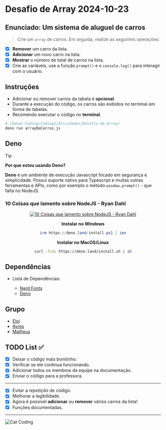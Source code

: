 <!-- markdownlint-disable MD033 -->
<!-- markdownlint-disable MD036 -->

# Desafio de Array 2024-10-23

## Enunciado: Um sistema de aluguel de carros

> Crie um `array` de carros. Em seguida, realize as seguintes operações:

- [x] **Remover** um carro da lista.
- [x] **Adicionar** um novo carro na lista.
- [x] **Mostrar** o número de total de carros na lista.
- [x] Crie as variáveis, use a função `prompt()` e o `console.log()`
      para interagir com o usuário.

## Instruções

- Adicionar ou remover carros da tabela é **opcional**.
- Durante a execução do código, os carros são exibidos no terminal em forma de tabelas.
- Recomendo executar o código no **terminal**.

```bash
# /Senac-Coding/Coding1/Atividades/Desafio de Array/
deno run arrayDeCarros.js
```

## Deno

<!-- prettier-ignore -->
> [!TIP]
> **Por que estou usando Deno?**
>
> **Deno** é um ambiente de execução Javascript focado em segurança e simplicidade.
> Possui suporte nativo para Typescript e muitas outras ferramentas e APIs,
> como por exemplo o método `window.prompt()` - que falta no NodeJS.

### 10 Coisas que lamento sobre NodeJS - Ryan Dahl

<center>

[![10 Coisas que lamento sobre NodeJS - Ryan Dahl](https://img.youtube.com/vi/M3BM9TB-8yA/0.jpg)](https://www.youtube.com/watch?v=M3BM9TB-8yA)

**Instalar no Windows**

```ps1
irm https://deno.land/install.ps1 | iex
```

**Instalar no MacOS/Linux**

```bash
curl -fsSL https://deno.land/install.sh | sh
```

</center>

## Dependências

- Lista de Dependências:

  - [Nerd Fonts](https://www.nerdfonts.com/font-downloads)
  - [Deno](https://deno.com/)

## Grupo

- [Eloi](https://github.com/Eloi-0001)
- [Ayres](https://github.com/Kacaii)
- [Matheus](https://github.com/eumatheuslucena)

## TODO List ✅

- [x] Deixar o código mais bonitinho.
- [x] Verificar se ele continua funcionando.
- [x] Adicionar todos os membros da equipe na documentação.
- [x] Enviar o código para a professora.

---

- [x] Evitar a _repetição_ de código.
- [x] Melhorar a legibilidade.
- [x] Agora é possível **adicionar** ou **remover** vários carros da lista!
- [x] Funções documentadas.

---

![Cat Coding](https://c.tenor.com/g3y2q5VQxvAAAAAC/cat-computer.gif)
